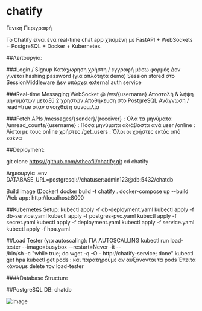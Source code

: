 # chatify
Γενική Περιγραφή

Το Chatify είναι ένα real-time chat app χτισμένη με FastAPI + WebSockets + PostgreSQL + Docker + Kubernetes. 

##Λειτουργία:

###Login / Signup
Κατάχωρηση χρήστη / εγγραφή μέσω φορμές
Δεν γίνεται hashing password (για απλότητα demo)
Session stored στο SessionMiddleware
Δεν υπάρχει external auth service

###Real-time Messaging
WebSocket @ /ws/{username}
Αποστολή & λήψη μηνυμάτων μεταξύ 2 χρηστών
Αποθήκευση στο PostgreSQL 
Ανάγνωση / read=true όταν ανοιχθεί η συνομιλία

###Fetch APIs
/messages/{sender}/{receiver} : Όλα τα μηνύματα
/unread_counts/{username} : Πόσα μηνύματα αδιάβαστα ανά user
/online : Λίστα με τους online χρήστες
/get_users : Όλοι οι χρήστες εκτός από εσένα

##Deployment:

git clone https://github.com/vtheofil/chatify.git
cd chatify

 Δημιουργία .env
 DATABASE_URL=postgresql://chatuser:admin123@db:5432/chatdb

 Build image (Docker)
 docker build -t chatify .
 docker-compose up --build
 Web app: http://localhost:8000

##Kubernetes Setup:
kubectl apply -f db-deployment.yaml
kubectl apply -f db-service.yaml
kubectl apply -f postgres-pvc.yaml
kubectl apply -f secret.yaml
kubectl apply -f deployment.yaml
kubectl apply -f service.yaml
kubectl apply -f hpa.yaml

##Load Tester (για autoscaling):
ΓΙΑ ΑUTOSCALLING 
kubectl run load-tester --image=busybox --restart=Never -it -- \
/bin/sh -c "while true; do wget -q -O - http://chatify-service; done"
kubectl get hpa
kubectl get pods : και παρατηρούμε αν αυξάνονται τα pods 
Έπειτα κάνουμε delete τον load-tester 

####Database Structure

##PostgreSQL DB: chatdb

![image](https://github.com/user-attachments/assets/08dd8e4f-aeef-47c7-b975-2816bc1043fe)



